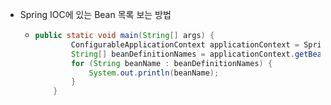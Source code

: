 - Spring IOC에 있는 Bean 목록 보는 방법
  - ``` java
    public static void main(String[] args) {
            ConfigurableApplicationContext applicationContext = SpringApplication.run(BankApplication.class, args);
            String[] beanDefinitionNames = applicationContext.getBeanDefinitionNames();
            for (String beanName : beanDefinitionNames) {
                System.out.println(beanName);
            }
        }
    ```
